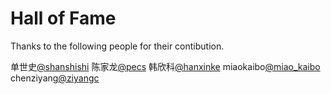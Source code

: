 # Hall of Fame

Thanks to the following people for their contibution.

单世史[@shanshishi](https://gitee.com/shanshishi)
陈家龙[@pecs](https://gitee.com/pecs)
韩欣科[@hanxinke](https://gitee.com/hanxinke)
miaokaibo[@miao_kaibo](https://gitee.com/miao_kaibo)
chenziyang[@ziyangc](https://gitee.com/ziyangc)
